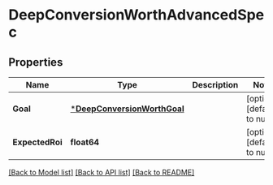 # DeepConversionWorthAdvancedSpec

## Properties
Name | Type | Description | Notes
------------ | ------------- | ------------- | -------------
**Goal** | [***DeepConversionWorthGoal**](DeepConversionWorthGoal.md) |  | [optional] [default to null]
**ExpectedRoi** | **float64** |  | [optional] [default to null]

[[Back to Model list]](../README.md#documentation-for-models) [[Back to API list]](../README.md#documentation-for-api-endpoints) [[Back to README]](../README.md)



